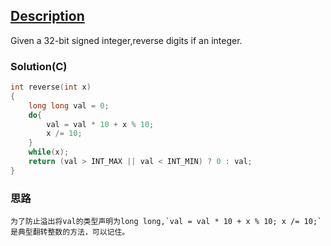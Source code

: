 ## [Description](https://leetcode.com/problems/reverse-integer/description/)

Given a 32-bit signed integer,reverse digits if an integer.


### Solution(C)

```c
int reverse(int x)
{
    long long val = 0;
    do{
        val = val * 10 + x % 10;
        x /= 10;
    }
    while(x);
    return (val > INT_MAX || val < INT_MIN) ? 0 : val;
}
```

### 思路

    为了防止溢出将val的类型声明为long long,`val = val * 10 + x % 10; x /= 10;`是典型翻转整数的方法，可以记住。
